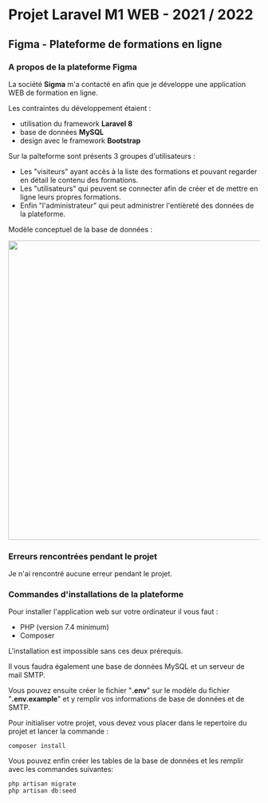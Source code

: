 # Projet Laravel M1 WEB - 2021 / 2022
## Figma - Plateforme de formations en ligne

### A propos de la plateforme Figma
La société **Sigma** m'a contacté en afin que je développe une application WEB de formation en ligne.

Les contraintes du développement étaient :
 - utilisation du framework **Laravel 8**
 - base de données **MySQL**
 - design avec le framework **Bootstrap**

Sur la palteforme sont présents 3 groupes d'utilisateurs :

- Les "visiteurs" ayant accès à la liste des formations et pouvant regarder en détail le contenu des formations.
- Les "utilisateurs" qui peuvent se connecter afin de créer et de mettre en ligne leurs propres formations.
- Enfin "l'administrateur" qui peut administrer l'entièreté des données de la plateforme.

Modèle conceptuel de la base de données :

<img src="https://user-images.githubusercontent.com/57801968/141692287-9a4ac8ad-d7cc-47a2-b39d-7df40a7d4d57.png" width="600" />


### Erreurs rencontrées pendant le projet
Je n'ai rencontré aucune erreur pendant le projet.

### Commandes d'installations de la plateforme

Pour installer l'application web sur votre ordinateur il vous faut :
- PHP (version 7.4 minimum) 
- Composer

L'installation est impossible sans ces deux prérequis.

Il vous faudra également une base de données MySQL et un serveur de mail SMTP.

Vous pouvez ensuite créer le fichier "**.env**" sur le modèle du fichier "**.env.example**" et y remplir vos informations de base de données et de SMTP.

Pour initialiser votre projet, vous devez vous placer dans le repertoire du projet et lancer la commande :
```
composer install
```

Vous pouvez enfin créer les tables de la base de données et les remplir avec les commandes suivantes:
```
php artisan migrate
php artisan db:seed
```



